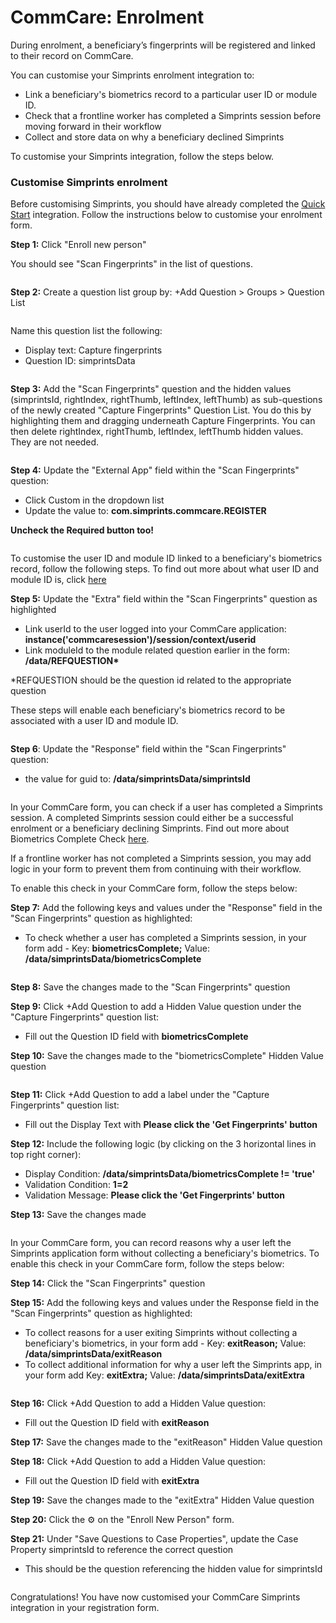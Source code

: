 # CommCare: Enrolment

During enrolment, a beneficiary’s fingerprints will be registered and linked to their record on CommCare.

You can customise your Simprints enrolment integration to:

* Link a beneficiary's biometrics record to a particular user ID or module ID.&#x20;
* Check that a frontline worker has completed a Simprints session before moving forward in their workflow
* Collect and store data on why a beneficiary declined Simprints

To customise your Simprints integration, follow the steps below.

### Customise Simprints enrolment <a href="#h.p_lnhnqdxy-1yq_l" id="h.p_lnhnqdxy-1yq_l"></a>

Before customising Simprints, you should have already completed the [Quick Start](./) integration. Follow the instructions below to customise your enrolment form.

**Step 1:** Click "Enroll new person"

You should see "Scan Fingerprints" in the list of questions.

<figure><img src="../../../../.gitbook/assets/Screen Shot 2021-01-14 at 6.09.32 PM.png" alt=""><figcaption></figcaption></figure>

**Step 2:** Create a question list group by: +Add Question > Groups > Question List



<figure><img src="../../../../.gitbook/assets/EmbeddedImage (4).png" alt=""><figcaption></figcaption></figure>

Name this question list the following:

* Display text: Capture fingerprints
* Question ID: simprintsData

<figure><img src="../../../../.gitbook/assets/Screen Shot 2021-01-14 at 6.07.13 PM.png" alt=""><figcaption></figcaption></figure>

**Step 3:** Add the "Scan Fingerprints" question and the hidden values (simprintsId, rightIndex, rightThumb, leftIndex, leftThumb) as sub-questions of the newly created "Capture Fingerprints" Question List. You do this by highlighting them and dragging underneath Capture Fingerprints. You can then delete rightIndex, rightThumb, leftIndex, leftThumb hidden values. They are not needed.

<figure><img src="../../../../.gitbook/assets/capture.png" alt=""><figcaption></figcaption></figure>

**Step 4:** Update the "External App" field within the "Scan Fingerprints" question:

* Click Custom in the dropdown list
* Update the value to: **com.simprints.commcare.REGISTER**

**Uncheck the Required button too!**

<figure><img src="../../../../.gitbook/assets/scan fingerprints.png" alt=""><figcaption></figcaption></figure>

To customise the user ID and module ID linked to a beneficiary's biometrics record, follow the following steps. To find out more about what user ID and module ID is, click [here](../../)

**Step 5:** Update the "Extra" field within the "Scan Fingerprints" question as highlighted

* Link userId to the user logged into your CommCare application: **instance('commcaresession')/session/context/userid**
* Link moduleId to the module related question earlier in the form: **/data/REFQUESTION\***

\*REFQUESTION should be the question id related to the appropriate question

These steps will enable each beneficiary's biometrics record to be associated with a user ID and module ID.

<figure><img src="../../../../.gitbook/assets/extra.png" alt=""><figcaption></figcaption></figure>

**Step 6**: Update the "Response" field within the "Scan Fingerprints" question:

* the value for guid to: **/data/simprintsData/simprintsId**

<figure><img src="../../../../.gitbook/assets/guid.png" alt=""><figcaption></figcaption></figure>

In your CommCare form, you can check if a user has completed a Simprints session. A completed Simprints session could either be a successful enrolment or a beneficiary declining Simprints. Find out more about Biometrics Complete Check [here](../../integrating-with-simprints/confidence-score-bands.md).

If a frontline worker has not completed a Simprints session, you may add logic in your form to prevent them from continuing with their workflow.

To enable this check in your CommCare form, follow the steps below:

**Step 7:** Add the following keys and values under the "Response" field in the "Scan Fingerprints" question as highlighted:

* To check whether a user has completed a Simprints session, in your form add - Key: **biometricsComplete;** Value: **/data/simprintsData/biometricsComplete**

<figure><img src="../../../../.gitbook/assets/biometrics.png" alt=""><figcaption></figcaption></figure>

**Step 8:** Save the changes made to the "Scan Fingerprints" question

**Step 9:** Click +Add Question to add a Hidden Value question under the "Capture Fingerprints" question list:

* Fill out the Question ID field with **biometricsComplete**

**Step 10:** Save the changes made to the "biometricsComplete" Hidden Value question

<figure><img src="../../../../.gitbook/assets/hidden value.png" alt=""><figcaption></figcaption></figure>

**Step 11:** Click +Add Question to add a label under the "Capture Fingerprints" question list:

* Fill out the Display Text with **Please click the 'Get Fingerprints' button**

**Step 12:** Include the following logic (by clicking on the 3 horizontal lines in top right corner):

* Display Condition: **/data/simprintsData/biometricsComplete != 'true'**
* Validation Condition: **1=2**
* Validation Message: **Please click the 'Get Fingerprints' button**

**Step 13:** Save the changes made

<figure><img src="../../../../.gitbook/assets/biometricscomplete.png" alt=""><figcaption></figcaption></figure>

In your CommCare form, you can record reasons why a user left the Simprints application form without collecting a beneficiary's biometrics. To enable this check in your CommCare form, follow the steps below:

**Step 14:** Click the "Scan Fingerprints" question

**Step 15:** Add the following keys and values under the Response field in the "Scan Fingerprints" question as highlighted:

* To collect reasons for a user exiting Simprints without collecting a beneficiary's biometrics, in your form add - Key: **exitReason;** Value: **/data/simprintsData/exitReason**
* To collect additional information for why a user left the Simprints app, in your form add Key: **exitExtra;** Value: **/data/simprintsData/exitExtra**

<figure><img src="../../../../.gitbook/assets/exit.png" alt=""><figcaption></figcaption></figure>

**Step 16:** Click +Add Question to add a Hidden Value question:

* Fill out the Question ID field with **exitReason**

**Step 17:** Save the changes made to the "exitReason" Hidden Value question

**Step 18:** Click +Add Question to add a Hidden Value question:

* Fill out the Question ID field with **exitExtra**

**Step 19:** Save the changes made to the "exitExtra" Hidden Value question

**Step 20:** Click the ⚙️ on the "Enroll New Person" form.

**Step 21:** Under "Save Questions to Case Properties", update the Case Property simprintsId to reference the correct question

* This should be the question referencing the hidden value for simprintsId

<figure><img src="../../../../.gitbook/assets/EmbeddedImage (5).png" alt=""><figcaption></figcaption></figure>

Congratulations! You have now customised your CommCare Simprints integration in your registration form.
